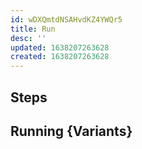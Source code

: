 ```yaml
---
id: wDXQmtdNSAHvdKZ4YWQr5
title: Run
desc: ''
updated: 1638207263628
created: 1638207263628
---
```


## Steps

## Running {Variants}
<!-- How to run other versions of the module  -->
